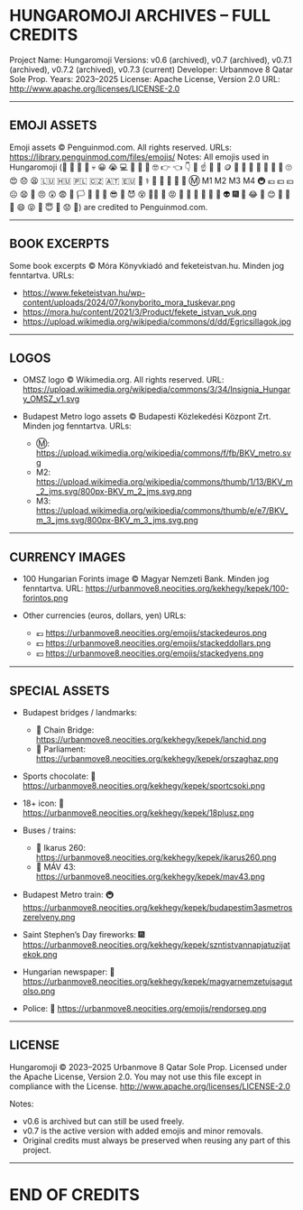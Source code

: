 HUNGAROMOJI ARCHIVES – FULL CREDITS
===================================

Project Name: Hungaromoji
Versions: v0.6 (archived), v0.7 (archived), v0.7.1 (archived), v0.7.2 (archived), v0.7.3 (current)
Developer: Urbanmove 8 Qatar Sole Prop.
Years: 2023–2025
License: Apache License, Version 2.0
URL: http://www.apache.org/licenses/LICENSE-2.0

--------------------------------------------------
EMOJI ASSETS
--------------------------------------------------
Emoji assets © Penguinmod.com. All rights reserved.
URLs: https://library.penguinmod.com/files/emojis/
Notes: All emojis used in Hungaromoji (👩 👨 👧 👦 💀 😀 😭 💻 🎉 🥳 🚗 🤓 👉 👈 👇 🫵 ☝️ 🗿 📱 🪙 🌉 📗 📙 📕 🙂 🤡 🤑 🙄 😍 😞 😫 🇱🇺 🇭🇺 🇵🇱 🇨🇿 🇦🇹 🇪🇺 🌃 ‍⚕️ 🤷 🍫 🔞 🚌 🚂 Ⓜ️ M1 M2 M3 M4 🚇 💶 💵 💴 ☹️ 😧 🧐 😠 😲 😨 👶 🏳️ 🚩 🏁 🏴 😎 🥶 😈 😵 😶‍🌫️ 💪 😡 🎂 🔔 🔕 🤮 🤢 👋 👽 🎆 📰 😂 🚓 😊 🤠 🍔 🫧 😄 😝 🫡 😇 😬 😟 🫤) are credited to Penguinmod.com.

--------------------------------------------------
BOOK EXCERPTS
--------------------------------------------------
Some book excerpts © Móra Könyvkiadó and feketeistvan.hu. Minden jog fenntartva.
URLs: 
- https://www.feketeistvan.hu/wp-content/uploads/2024/07/konyborito_mora_tuskevar.png
- https://mora.hu/content/2021/3/Product/fekete_istvan_vuk.png
- https://upload.wikimedia.org/wikipedia/commons/d/dd/Egricsillagok.jpg

--------------------------------------------------
LOGOS
--------------------------------------------------
- OMSZ logo © Wikimedia.org. All rights reserved.
  URL: https://upload.wikimedia.org/wikipedia/commons/3/34/Insignia_Hungary_OMSZ_v1.svg

- Budapest Metro logo assets © Budapesti Közlekedési Központ Zrt. Minden jog fenntartva.
  URLs:
  - Ⓜ️: https://upload.wikimedia.org/wikipedia/commons/f/fb/BKV_metro.svg
  - M2: https://upload.wikimedia.org/wikipedia/commons/thumb/1/13/BKV_m_2_jms.svg/800px-BKV_m_2_jms.svg.png
  - M3: https://upload.wikimedia.org/wikipedia/commons/thumb/e/e7/BKV_m_3_jms.svg/800px-BKV_m_3_jms.svg.png

--------------------------------------------------
CURRENCY IMAGES
--------------------------------------------------
- 100 Hungarian Forints image © Magyar Nemzeti Bank. Minden jog fenntartva.
  URL: https://urbanmove8.neocities.org/kekhegy/kepek/100-forintos.png

- Other currencies (euros, dollars, yen) URLs:
  - 💶 https://urbanmove8.neocities.org/emojis/stackedeuros.png
  - 💵 https://urbanmove8.neocities.org/emojis/stackeddollars.png
  - 💴 https://urbanmove8.neocities.org/emojis/stackedyens.png

--------------------------------------------------
SPECIAL ASSETS
--------------------------------------------------
- Budapest bridges / landmarks:
  - 🌉 Chain Bridge: https://urbanmove8.neocities.org/kekhegy/kepek/lanchid.png
  - 🌃 Parliament: https://urbanmove8.neocities.org/kekhegy/kepek/orszaghaz.png

- Sports chocolate: 🍫 https://urbanmove8.neocities.org/kekhegy/kepek/sportcsoki.png
- 18+ icon: 🔞 https://urbanmove8.neocities.org/kekhegy/kepek/18plusz.png
- Buses / trains:
  - 🚌 Ikarus 260: https://urbanmove8.neocities.org/kekhegy/kepek/ikarus260.png
  - 🚂 MÁV 43: https://urbanmove8.neocities.org/kekhegy/kepek/mav43.png
- Budapest Metro train: 🚇 https://urbanmove8.neocities.org/kekhegy/kepek/budapestim3asmetroszerelveny.png
- Saint Stephen’s Day fireworks: 🎆 https://urbanmove8.neocities.org/kekhegy/kepek/szntistvannapjatuzijatekok.png
- Hungarian newspaper: 📰 https://urbanmove8.neocities.org/kekhegy/kepek/magyarnemzetujsagutolso.png
- Police: 🚓 https://urbanmove8.neocities.org/emojis/rendorseg.png

--------------------------------------------------
LICENSE
--------------------------------------------------
Hungaromoji © 2023–2025 Urbanmove 8 Qatar Sole Prop.
Licensed under the Apache License, Version 2.0.
You may not use this file except in compliance with the License.
http://www.apache.org/licenses/LICENSE-2.0

Notes:
- v0.6 is archived but can still be used freely.
- v0.7 is the active version with added emojis and minor removals.
- Original credits must always be preserved when reusing any part of this project.

--------------------------------------------------
END OF CREDITS
===================================
